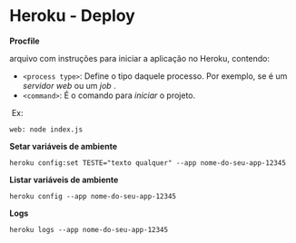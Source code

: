 # Heroku - Deploy

**Procfile**

arquivo com instruções para iniciar a aplicação no Heroku, contendo:

* `<process type>`: Define o tipo daquele processo. Por exemplo, se é um *servidor web* ou um *job* .
* `<command>`: É o comando para *iniciar* o projeto.

​	Ex: 

```
web: node index.js
```



**Setar variáveis de ambiente**

```
heroku config:set TESTE="texto qualquer" --app nome-do-seu-app-12345
```

**Listar variáveis de ambiente**

```
heroku config --app nome-do-seu-app-12345
```

**Logs**

```
heroku logs --app nome-do-seu-app-12345
```


